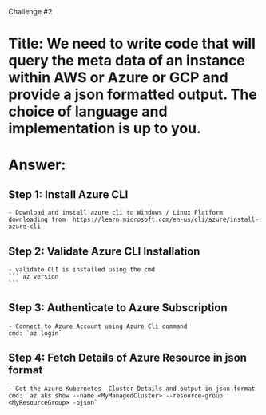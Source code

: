 Challenge #2
# Title: We need to write code that will query the meta data of an instance within AWS or Azure or GCP and provide a json formatted output. The choice of language and implementation is up to you.

# Answer: 
## Step 1: Install Azure CLI 
	- Download and install azure cli to Windows / Linux Platform  downloading from  https://learn.microsoft.com/en-us/cli/azure/install-azure-cli

## Step 2: Validate Azure CLI Installation
	- validate CLI is installed using the cmd 
	``` az version
    ```

## Step 3: Authenticate to Azure Subscription
	- Connect to Azure Account using Azure Cli command
	cmd: `az login`

## Step 4: Fetch Details of Azure Resource in json format
	- Get the Azure Kubernetes  Cluster Details and output in json format 
	cmd: `az aks show --name <MyManagedCluster> --resource-group <MyResourceGroup> -ojson`